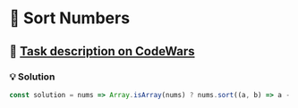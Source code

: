 # 📝 Sort Numbers

## 🔗 [Task description on CodeWars](https://www.codewars.com/kata/5174a4c0f2769dd8b1000003)

### 💡 Solution

```javascript
const solution = nums => Array.isArray(nums) ? nums.sort((a, b) => a - b) : [];
```
